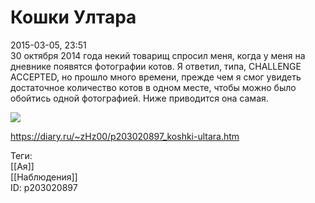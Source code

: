 Кошки Ултара
=============

   
 2015-03-05, 23:51   
  30 октября 2014 года некий товарищ спросил меня, когда у меня на дневнике появятся фотографии котов. Я ответил, типа, CHALLENGE ACCEPTED, но прошло много времени, прежде чем я смог увидеть достаточное количество котов в одном месте, чтобы можно было обойтись одной фотографией. Ниже приводится она самая.   
   
   [![](https://i.imgur.com/YqQt16Ul.jpg)](https://i.imgur.com/YqQt16U.jpg)     
    
 <https://diary.ru/~zHz00/p203020897_koshki-ultara.htm>   
   
 Теги:   
 [[Ая]]   
 [[Наблюдения]]   
 ID: p203020897